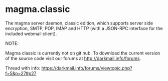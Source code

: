 magma.classic
=============

The magma server daemon, classic edition, which supports server side encryption, SMTP, POP, IMAP and HTTP (with a JSON-RPC interface for the included webmail client). 

NOTE:

Magma classic is currently not on git hub. To download the current version of the source code visit our forums at http://darkmail.info/forums.

Thread with info: https://darkmail.info/forums/viewtopic.php?f=5&p=27#p27
